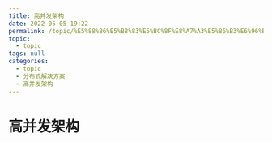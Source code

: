 ```yaml
---
title: 高并发架构
date: 2022-05-05 19:22
permalink: /topic/%E5%88%86%E5%B8%83%E5%BC%8F%E8%A7%A3%E5%86%B3%E6%96%B9%E6%A1%88/%E9%AB%98%E5%B9%B6%E5%8F%91%E6%9E%B6%E6%9E%84
topic: 
  - topic
tags: null
categories: 
  - topic
  - 分布式解决方案
  - 高并发架构
---
```

# 高并发架构

‍
